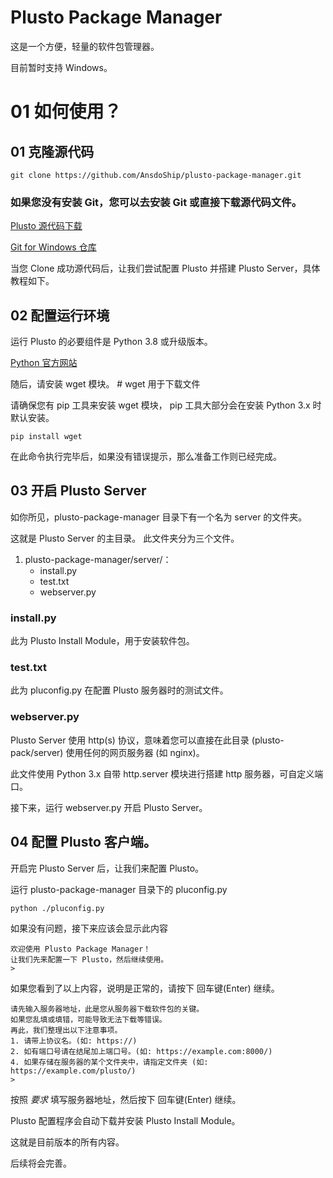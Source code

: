 # Plusto Package Manager

这是一个方便，轻量的软件包管理器。

目前暂时支持 Windows。

# 01 如何使用？

## 01 克隆源代码
`git clone https://github.com/AnsdoShip/plusto-package-manager.git`

### 如果您没有安装 Git，您可以去安装 Git 或直接下载源代码文件。
[Plusto 源代码下载](https://github.com/AnsdoShip/plusto-package-manager/archive/refs/heads/main.zip)

[Git for Windows 仓库](https://github.com/git-for-windows/git/releases/)


当您 Clone 成功源代码后，让我们尝试配置 Plusto 并搭建 Plusto Server，具体教程如下。

## 02 配置运行环境

运行 Plusto 的必要组件是 Python 3.8 或升级版本。

[Python 官方网站](https://python.org)

随后，请安装 wget 模块。 # wget 用于下载文件

请确保您有 pip 工具来安装 wget 模块， pip 工具大部分会在安装 Python 3.x 时默认安装。

 `pip install wget`

在此命令执行完毕后，如果没有错误提示，那么准备工作则已经完成。

## 03 开启 Plusto Server

如你所见，plusto-package-manager 目录下有一个名为 server 的文件夹。

这就是 Plusto Server 的主目录。
此文件夹分为三个文件。

1. plusto-package-manager/server/：
    - install.py
    - test.txt
    - webserver.py

### install.py
此为 Plusto Install Module，用于安装软件包。

### test.txt
此为 pluconfig.py 在配置 Plusto 服务器时的测试文件。

### webserver.py
Plusto Server 使用 http(s) 协议，意味着您可以直接在此目录        (plusto-pack/server) 使用任何的网页服务器 (如 nginx)。

此文件使用 Python 3.x 自带 http.server 模块进行搭建 http 服务器，可自定义端口。

接下来，运行 webserver.py 开启 Plusto Server。

## 04 配置 Plusto 客户端。

开启完 Plusto Server 后，让我们来配置 Plusto。

运行 plusto-package-manager 目录下的 pluconfig.py

`python ./pluconfig.py`

如果没有问题，接下来应该会显示此内容

```
欢迎使用 Plusto Package Manager！
让我们先来配置一下 Plusto，然后继续使用。
>
```

如果您看到了以上内容，说明是正常的，请按下 回车键(Enter) 继续。

```
请先输入服务器地址，此是您从服务器下载软件包的关键。
如果您乱填或填错，可能导致无法下载等错误。
再此，我们整理出以下注意事项。
1. 请带上协议名。(如: https://)
2. 如有端口号请在结尾加上端口号。(如: https://example.com:8000/)
4. 如果存储在服务器的某个文件夹中，请指定文件夹 (如: https://example.com/plusto/)
>
```

按照 *要求* 填写服务器地址，然后按下 回车键(Enter) 继续。

Plusto 配置程序会自动下载并安装 Plusto Install Module。

这就是目前版本的所有内容。

后续将会完善。

